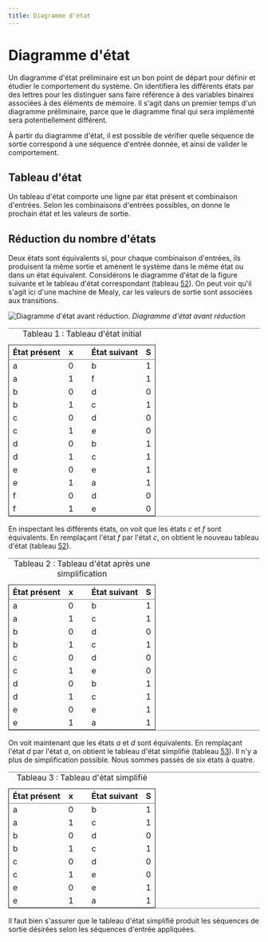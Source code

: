 ```yaml
---
title: Diagramme d'état
---
```


# Diagramme d'état

Un diagramme d'état préliminaire est un bon point de départ pour
définir et étudier le comportement du système. On identifiera les
différents états par des lettres pour les distinguer sans faire
référence à des variables binaires associées à des éléments de
mémoire. Il s'agit dans un premier temps d'un diagramme préliminaire,
parce que le diagramme final qui sera implémenté sera potentiellement
différent.

À partir du diagramme d'état, il est possible de vérifier quelle
séquence de sortie correspond à une séquence d'entrée donnée, et ainsi
de valider le comportement.



## Tableau d'état

Un tableau d'état comporte une ligne par état présent et combinaison
d'entrées. Selon les combinaisons d'entrées possibles, on donne le
prochain état et les valeurs de sortie.


## Réduction du nombre d'états

Deux états sont équivalents si, pour chaque combinaison d'entrées, ils
produisent la même sortie et amènent le système dans le même état ou
dans un état équivalent. Considérons le diagramme d'état de la figure
suivante et le tableau d'état correspondant (tableau 
[52](#org1a30b39)).  On peut voir qu'il s'agit ici d'une machine de
Mealy, car les valeurs de sortie sont associées aux transitions.

![Diagramme d'état avant réduction.]({{site.baseurl}}/img/exemp_simplif_net.svg "Diagramme d'état")
*Diagramme d'état avant réduction*

<table id="org1a30b39" border="2" cellspacing="0" cellpadding="6" rules="groups" frame="hsides">
<caption class="t-above"><span class="table-number">Tableau 1 :</span> Tableau d'état initial</caption>

<colgroup>
<col  class="org-left" />

<col  class="org-right" />

<col  class="org-left" />

<col  class="org-left" />

<col  class="org-right" />
</colgroup>
<thead>
<tr>
<th scope="col" class="org-left">État présent</th>
<th scope="col" class="org-right">x</th>
<th scope="col" class="org-left">&#xa0;</th>
<th scope="col" class="org-left">État suivant</th>
<th scope="col" class="org-right">S</th>
</tr>
</thead>

<tbody>
<tr>
<td class="org-left">a</td>
<td class="org-right">0</td>
<td class="org-left">&#xa0;</td>
<td class="org-left">b</td>
<td class="org-right">1</td>
</tr>


<tr>
<td class="org-left">a</td>
<td class="org-right">1</td>
<td class="org-left">&#xa0;</td>
<td class="org-left">f</td>
<td class="org-right">1</td>
</tr>


<tr>
<td class="org-left">b</td>
<td class="org-right">0</td>
<td class="org-left">&#xa0;</td>
<td class="org-left">d</td>
<td class="org-right">0</td>
</tr>


<tr>
<td class="org-left">b</td>
<td class="org-right">1</td>
<td class="org-left">&#xa0;</td>
<td class="org-left">c</td>
<td class="org-right">1</td>
</tr>


<tr>
<td class="org-left">c</td>
<td class="org-right">0</td>
<td class="org-left">&#xa0;</td>
<td class="org-left">d</td>
<td class="org-right">0</td>
</tr>


<tr>
<td class="org-left">c</td>
<td class="org-right">1</td>
<td class="org-left">&#xa0;</td>
<td class="org-left">e</td>
<td class="org-right">0</td>
</tr>


<tr>
<td class="org-left">d</td>
<td class="org-right">0</td>
<td class="org-left">&#xa0;</td>
<td class="org-left">b</td>
<td class="org-right">1</td>
</tr>


<tr>
<td class="org-left">d</td>
<td class="org-right">1</td>
<td class="org-left">&#xa0;</td>
<td class="org-left">c</td>
<td class="org-right">1</td>
</tr>


<tr>
<td class="org-left">e</td>
<td class="org-right">0</td>
<td class="org-left">&#xa0;</td>
<td class="org-left">e</td>
<td class="org-right">1</td>
</tr>


<tr>
<td class="org-left">e</td>
<td class="org-right">1</td>
<td class="org-left">&#xa0;</td>
<td class="org-left">a</td>
<td class="org-right">1</td>
</tr>


<tr>
<td class="org-left">f</td>
<td class="org-right">0</td>
<td class="org-left">&#xa0;</td>
<td class="org-left">d</td>
<td class="org-right">0</td>
</tr>


<tr>
<td class="org-left">f</td>
<td class="org-right">1</td>
<td class="org-left">&#xa0;</td>
<td class="org-left">e</td>
<td class="org-right">0</td>
</tr>
</tbody>
</table>

En inspectant les différents états, on voit que les états *c* et *f* sont
équivalents. En remplaçant l'état *f* par l'état *c*, on obtient le
nouveau tableau d'état (tableau [52](#org135cabe)).

<table id="org135cabe" border="2" cellspacing="0" cellpadding="6" rules="groups" frame="hsides">
<caption class="t-above"><span class="table-number">Tableau 2 :</span> Tableau d'état après une simplification</caption>

<colgroup>
<col  class="org-left" />

<col  class="org-right" />

<col  class="org-left" />

<col  class="org-left" />

<col  class="org-right" />
</colgroup>
<thead>
<tr>
<th scope="col" class="org-left">État présent</th>
<th scope="col" class="org-right">x</th>
<th scope="col" class="org-left">&#xa0;</th>
<th scope="col" class="org-left">État suivant</th>
<th scope="col" class="org-right">S</th>
</tr>
</thead>

<tbody>
<tr>
<td class="org-left">a</td>
<td class="org-right">0</td>
<td class="org-left">&#xa0;</td>
<td class="org-left">b</td>
<td class="org-right">1</td>
</tr>


<tr>
<td class="org-left">a</td>
<td class="org-right">1</td>
<td class="org-left">&#xa0;</td>
<td class="org-left">c</td>
<td class="org-right">1</td>
</tr>


<tr>
<td class="org-left">b</td>
<td class="org-right">0</td>
<td class="org-left">&#xa0;</td>
<td class="org-left">d</td>
<td class="org-right">0</td>
</tr>


<tr>
<td class="org-left">b</td>
<td class="org-right">1</td>
<td class="org-left">&#xa0;</td>
<td class="org-left">c</td>
<td class="org-right">1</td>
</tr>


<tr>
<td class="org-left">c</td>
<td class="org-right">0</td>
<td class="org-left">&#xa0;</td>
<td class="org-left">d</td>
<td class="org-right">0</td>
</tr>


<tr>
<td class="org-left">c</td>
<td class="org-right">1</td>
<td class="org-left">&#xa0;</td>
<td class="org-left">e</td>
<td class="org-right">0</td>
</tr>


<tr>
<td class="org-left">d</td>
<td class="org-right">0</td>
<td class="org-left">&#xa0;</td>
<td class="org-left">b</td>
<td class="org-right">1</td>
</tr>


<tr>
<td class="org-left">d</td>
<td class="org-right">1</td>
<td class="org-left">&#xa0;</td>
<td class="org-left">c</td>
<td class="org-right">1</td>
</tr>


<tr>
<td class="org-left">e</td>
<td class="org-right">0</td>
<td class="org-left">&#xa0;</td>
<td class="org-left">e</td>
<td class="org-right">1</td>
</tr>


<tr>
<td class="org-left">e</td>
<td class="org-right">1</td>
<td class="org-left">&#xa0;</td>
<td class="org-left">a</td>
<td class="org-right">1</td>
</tr>
</tbody>
</table>

On voit maintenant que les états *a* et *d* sont équivalents. En
remplaçant l'état *d* par l'état *a*, on obtient le tableau d'état
simplifié (tableau [53](#org71ff726)). Il n'y a plus de simplification
possible. Nous sommes passés de six états à quatre.

<table id="org71ff726" border="2" cellspacing="0" cellpadding="6" rules="groups" frame="hsides">
<caption class="t-above"><span class="table-number">Tableau 3 :</span> Tableau d'état simplifié</caption>

<colgroup>
<col  class="org-left" />

<col  class="org-right" />

<col  class="org-left" />

<col  class="org-left" />

<col  class="org-right" />
</colgroup>
<thead>
<tr>
<th scope="col" class="org-left">État présent</th>
<th scope="col" class="org-right">x</th>
<th scope="col" class="org-left">&#xa0;</th>
<th scope="col" class="org-left">État suivant</th>
<th scope="col" class="org-right">S</th>
</tr>
</thead>

<tbody>
<tr>
<td class="org-left">a</td>
<td class="org-right">0</td>
<td class="org-left">&#xa0;</td>
<td class="org-left">b</td>
<td class="org-right">1</td>
</tr>


<tr>
<td class="org-left">a</td>
<td class="org-right">1</td>
<td class="org-left">&#xa0;</td>
<td class="org-left">c</td>
<td class="org-right">1</td>
</tr>


<tr>
<td class="org-left">b</td>
<td class="org-right">0</td>
<td class="org-left">&#xa0;</td>
<td class="org-left">d</td>
<td class="org-right">0</td>
</tr>


<tr>
<td class="org-left">b</td>
<td class="org-right">1</td>
<td class="org-left">&#xa0;</td>
<td class="org-left">c</td>
<td class="org-right">1</td>
</tr>


<tr>
<td class="org-left">c</td>
<td class="org-right">0</td>
<td class="org-left">&#xa0;</td>
<td class="org-left">d</td>
<td class="org-right">0</td>
</tr>


<tr>
<td class="org-left">c</td>
<td class="org-right">1</td>
<td class="org-left">&#xa0;</td>
<td class="org-left">e</td>
<td class="org-right">0</td>
</tr>


<tr>
<td class="org-left">e</td>
<td class="org-right">0</td>
<td class="org-left">&#xa0;</td>
<td class="org-left">e</td>
<td class="org-right">1</td>
</tr>


<tr>
<td class="org-left">e</td>
<td class="org-right">1</td>
<td class="org-left">&#xa0;</td>
<td class="org-left">a</td>
<td class="org-right">1</td>
</tr>
</tbody>
</table>

Il faut bien s'assurer que le tableau d'état simplifié produit les
séquences de sortie désirées selon les séquences d'entrée appliquées.

